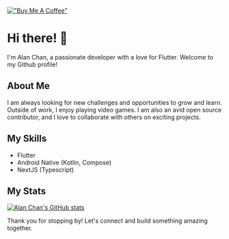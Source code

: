 [!["Buy Me A Coffee"](https://www.buymeacoffee.com/assets/img/custom_images/orange_img.png)](https://www.buymeacoffee.com/alanchan)

# Hi there! 👋 

I'm Alan Chan, a passionate developer with a love for Flutter. Welcome to my Github profile! 

## About Me

I am always looking for new challenges and opportunities to grow and learn. Outside of work, I enjoy playing video games. I am also an avid open source contributor, and I love to collaborate with others on exciting projects.

## My Skills

- Flutter
- Android Native (Kotlin, Compose)
- NextJS (Typescript)

<!--
## What I'm Working On

I am currently working on [Project Name], a [Project Description]. I am also contributing to [Open Source Project Name], an [Open Source Project Description].

## How to Reach Me

- Email: [Your Email]
- Twitter: [@YourTwitterHandle]
- LinkedIn: [Your LinkedIn Profile]
-->

## My Stats

[![Alan Chan's GitHub stats](https://github-readme-stats.vercel.app/api?username=alanchan-dev&show_icons=true&theme=dracula)](https://github.com/alanchan-dev)

<!--
## My Top Languages

[![Top Langs](https://github-readme-stats.vercel.app/api/top-langs/?username=yourusername&layout=compact&theme=dracula)](https://github.com/yourusername)

-->

Thank you for stopping by! Let's connect and build something amazing together.

<!--
**alanchan-dev/alanchan-dev** is a ✨ _special_ ✨ repository because its `README.md` (this file) appears on your GitHub profile.

Here are some ideas to get you started:

- 🔭 I’m currently working on ...
- 🌱 I’m currently learning ...
- 👯 I’m looking to collaborate on ...
- 🤔 I’m looking for help with ...
- 💬 Ask me about ...
- 📫 How to reach me: ...
- 😄 Pronouns: ...
- ⚡ Fun fact: ...
-->

